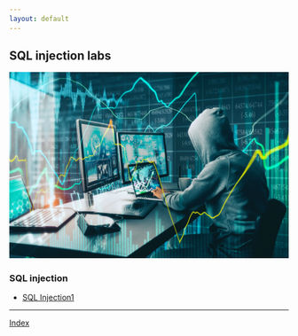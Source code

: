 ```yaml
---
layout: default
---
```



## SQL injection labs

![Hacking](../assets/images/hacker2.jpeg)


### SQL injection 

- [SQL Injection1](./sql-injection/sql-injection.html)



***
[Index](../index.html)